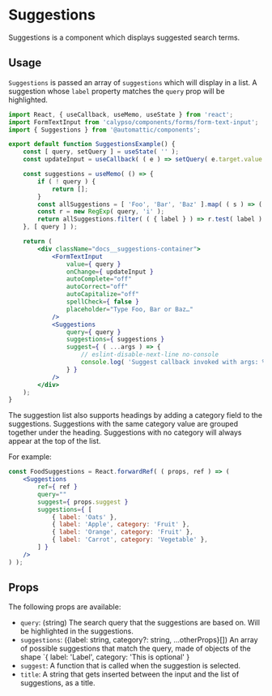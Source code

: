 # Suggestions

Suggestions is a component which displays suggested search terms.

## Usage

`Suggestions` is passed an array of `suggestions` which will display in a list.
A suggestion whose `label` property matches the `query` prop will be highlighted.

```jsx
import React, { useCallback, useMemo, useState } from 'react';
import FormTextInput from 'calypso/components/forms/form-text-input';
import { Suggestions } from '@automattic/components';

export default function SuggestionsExample() {
	const [ query, setQuery ] = useState( '' );
	const updateInput = useCallback( ( e ) => setQuery( e.target.value ), [ setQuery ] );

	const suggestions = useMemo( () => {
		if ( ! query ) {
			return [];
		}
		const allSuggestions = [ 'Foo', 'Bar', 'Baz' ].map( ( s ) => ( { label: s, value: s } ) );
		const r = new RegExp( query, 'i' );
		return allSuggestions.filter( ( { label } ) => r.test( label ) );
	}, [ query ] );

	return (
		<div className="docs__suggestions-container">
			<FormTextInput
				value={ query }
				onChange={ updateInput }
				autoComplete="off"
				autoCorrect="off"
				autoCapitalize="off"
				spellCheck={ false }
				placeholder="Type Foo, Bar or Baz…"
			/>
			<Suggestions
				query={ query }
				suggestions={ suggestions }
				suggest={ ( ...args ) => {
					// eslint-disable-next-line no-console
					console.log( 'Suggest callback invoked with args: %o', args );
				} }
			/>
		</div>
	);
}
```

The suggestion list also supports headings by adding a category field to the suggestions. Suggestions with the same category value are grouped together under the heading. Suggestions with no category will always appear at the top of the list.

For example:

```jsx
const FoodSuggestions = React.forwardRef( ( props, ref ) => (
	<Suggestions
		ref={ ref }
		query=""
		suggest={ props.suggest }
		suggestions={ [
			{ label: 'Oats' },
			{ label: 'Apple', category: 'Fruit' },
			{ label: 'Orange', category: 'Fruit' },
			{ label: 'Carrot', category: 'Vegetable' },
		] }
	/>
) );
```

## Props

The following props are available:

- `query`: (string) The search query that the suggestions are based on. Will be highlighted in the suggestions.
- `suggestions`: ({label: string, category?: string, ...otherProps}[]) An array of possible suggestions that match the query, made of objects of the shape `{ label: 'Label', category: 'This is optional' }
- `suggest`: A function that is called when the suggestion is selected.
- `title`: A string that gets inserted between the input and the list of suggestions, as a title.
